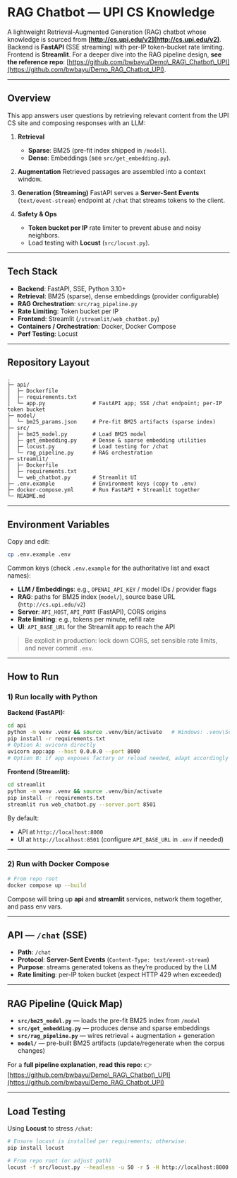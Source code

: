 # RAG Chatbot — UPI CS Knowledge

A lightweight Retrieval-Augmented Generation (RAG) chatbot whose knowledge is sourced from **[http://cs.upi.edu/v2](http://cs.upi.edu/v2)**.
Backend is **FastAPI** (SSE streaming) with per-IP token-bucket rate limiting. Frontend is **Streamlit**.
For a deeper dive into the RAG pipeline design, **see the reference repo**: [https://github.com/bwbayu/Demo\_RAG\_Chatbot\_UPI](https://github.com/bwbayu/Demo_RAG_Chatbot_UPI).

---

## Overview

This app answers user questions by retrieving relevant content from the UPI CS site and composing responses with an LLM:

1. **Retrieval**

   * **Sparse**: BM25 (pre-fit index shipped in `/model`).
   * **Dense**: Embeddings (see `src/get_embedding.py`).

2. **Augmentation**
   Retrieved passages are assembled into a context window.

3. **Generation (Streaming)**
   FastAPI serves a **Server-Sent Events** (`text/event-stream`) endpoint at `/chat` that streams tokens to the client.

4. **Safety & Ops**

   * **Token bucket per IP** rate limiter to prevent abuse and noisy neighbors.
   * Load testing with **Locust** (`src/locust.py`).

---

## Tech Stack

* **Backend**: FastAPI, SSE, Python 3.10+
* **Retrieval**: BM25 (sparse), dense embeddings (provider configurable)
* **RAG Orchestration**: `src/rag_pipeline.py`
* **Rate Limiting**: Token bucket per IP
* **Frontend**: Streamlit (`/streamlit/web_chatbot.py`)
* **Containers / Orchestration**: Docker, Docker Compose
* **Perf Testing**: Locust

---

## Repository Layout

```
.
├─ api/
│  ├─ Dockerfile
│  ├─ requirements.txt
│  └─ app.py               # FastAPI app; SSE /chat endpoint; per-IP token bucket
├─ model/
│  └─ bm25_params.json     # Pre-fit BM25 artifacts (sparse index)
├─ src/
│  ├─ bm25_model.py        # Load BM25 model
│  ├─ get_embedding.py     # Dense & sparse embedding utilities
│  ├─ locust.py            # Load testing for /chat
│  └─ rag_pipeline.py      # RAG orchestration
├─ streamlit/
│  ├─ Dockerfile
│  ├─ requirements.txt
│  └─ web_chatbot.py       # Streamlit UI
├─ .env.example            # Environment keys (copy to .env)
├─ docker-compose.yml      # Run FastAPI + Streamlit together
└─ README.md
```

---

## Environment Variables

Copy and edit:

```bash
cp .env.example .env
```

Common keys (check `.env.example` for the authoritative list and exact names):

* **LLM / Embeddings**: e.g., `OPENAI_API_KEY` / model IDs / provider flags
* **RAG**: paths for BM25 index (`model/`), source base URL (`http://cs.upi.edu/v2`)
* **Server**: `API_HOST`, `API_PORT` (FastAPI), CORS origins
* **Rate limiting**: e.g., tokens per minute, refill rate
* **UI**: `API_BASE_URL` for the Streamlit app to reach the API

> Be explicit in production: lock down CORS, set sensible rate limits, and never commit `.env`.

---

## How to Run

### 1) Run locally with Python

**Backend (FastAPI):**

```bash
cd api
python -m venv .venv && source .venv/bin/activate   # Windows: .venv\Scripts\activate
pip install -r requirements.txt
# Option A: uvicorn directly
uvicorn app:app --host 0.0.0.0 --port 8000
# Option B: if app exposes factory or reload needed, adapt accordingly
```

**Frontend (Streamlit):**

```bash
cd streamlit
python -m venv .venv && source .venv/bin/activate
pip install -r requirements.txt
streamlit run web_chatbot.py --server.port 8501
```

By default:

* API at `http://localhost:8000`
* UI at `http://localhost:8501` (configure `API_BASE_URL` in `.env` if needed)

---

### 2) Run with Docker Compose

```bash
# From repo root
docker compose up --build
```

Compose will bring up **api** and **streamlit** services, network them together, and pass env vars.

---

## API — `/chat` (SSE)

* **Path**: `/chat`
* **Protocol**: **Server-Sent Events** (`Content-Type: text/event-stream`)
* **Purpose**: streams generated tokens as they’re produced by the LLM
* **Rate limiting**: per-IP token bucket (expect HTTP 429 when exceeded)

---

## RAG Pipeline (Quick Map)

* **`src/bm25_model.py`** — loads the pre-fit BM25 index from `/model`
* **`src/get_embedding.py`** — produces dense and sparse embeddings
* **`src/rag_pipeline.py`** — wires retrieval + augmentation + generation
* **`model/`** — pre-built BM25 artifacts (update/regenerate when the corpus changes)

For a **full pipeline explanation**, **read this repo**:
👉 [https://github.com/bwbayu/Demo\_RAG\_Chatbot\_UPI](https://github.com/bwbayu/Demo_RAG_Chatbot_UPI)

---

## Load Testing

Using **Locust** to stress `/chat`:

```bash
# Ensure locust is installed per requirements; otherwise:
pip install locust

# From repo root (or adjust path)
locust -f src/locust.py --headless -u 50 -r 5 -H http://localhost:8000
```